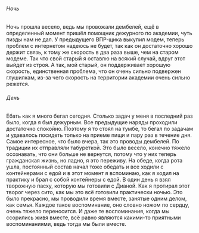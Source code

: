 ###### Ночь
Ночь прошла весело, ведь мы провожали дембелей, ещё в определенный момент пришёл помощник дежурного по академии, чуть пизды нам не дал. 
У предыдущего ВПР-щика выкупил модем, теперь проблем с интернетом надеюсь не будет, так как он достаточно хорошо держит связь, к тому же скорость в два раза выше, чем на старом модеме. Так что свой старый я оставлю на всякий случай, вдруг этот выйдет из строя. А так, мой старый, он поддерживает хорошую скорость, единственная проблема, что он очень сильно подвержен глушилкам, из-за чего скорость на территории академии очень сильно режется.
###### День
Ебать как я много бегал сегодня. Столько задач у меня в последний раз было, когда я был дежурным. Все предыдущие наряды проходили достаточно спокойно. Поэтому я то стоял на тумбе, то бегал по задачам и удавалось посидеть только на приеме пищи и пару раз в течение дня.
Самое интересное, что было вчера, так это проводы дембелей. По традиции их отправляли табуреткой. Это было весело, конечно тяжело осознавать, что они больше не вернутся, потому что у них теперь гражданская жизнь, но ладно, я это переживу. 
На обеде, когда рота ушла, постоянный состав начал тоже обедать и все ходили с контейнерами с едой и в этот момент я вспоминаю, как я ходил на практику и брал с собой контейнеры с едой. В один день я взял творожную пасху, которую мы готовили с Дианой. Как я протирал этот творог через сито, как мы это всё готовили практически ночью. Это было прекрасно, мы проводили время вместе, занятые одним делом, как семья.
Каждое такое воспоминание, оно словно ножом по сердцу, очень тяжело переносится. И даже те воспоминания, когда мы ссорились живя вместе, всё равно являются какими-то приятными воспоминаниями, ведь тогда мы были вместе.
